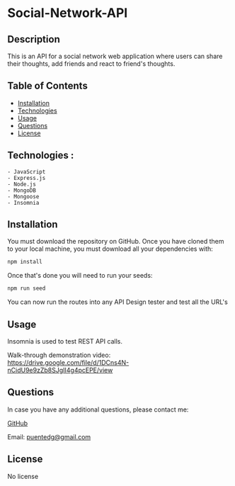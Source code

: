 # Social-Network-API

## Description

This is an API for a social network web application where users can share their thoughts, add friends and react to friend's thoughts. 

## Table of Contents 
* [Installation](#installation)
* [Technologies](#technologies)
* [Usage](#usage)
* [Questions](#questions) 
* [License](#license)


## Technologies :

```
- JavaScript
- Express.js
- Node.js
- MongoDB
- Mongoose
- Insomnia
```

## Installation

You must download the repository on GitHub. Once you have cloned them to your local machine, you must download all your dependencies with:
```md
npm install
```
Once that's done you will need to run your seeds:
```md
npm run seed
```
You can now run the routes into any API Design tester and test all the URL's

## Usage

Insomnia is used to test REST API calls. 

Walk-through demonstration video: https://drive.google.com/file/d/1DCns4N-nCidU9e9zZb8SJgII4g4pcEPE/view

## Questions
   
   In case you have any additional questions, please contact me:
   
<a href="https://github.com/puentedg">GitHub</a>

   
Email: puentedg@gmail.com

## License
   
   No license
